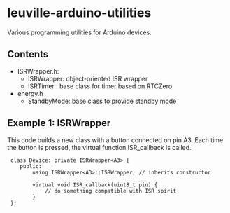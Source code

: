 # leuville-arduino-utilities
Various programming utilities for Arduino devices.

## Contents

 - ISRWrapper.h:
	 - ISRWrapper: object-oriented ISR wrapper
	 - ISRTimer : base class for timer based on RTCZero
 - energy.h
	 - StandbyMode: base class to provide standby mode
 
## Example 1: ISRWrapper
 This code builds a new class with a button connected on pin A3. Each time the button is pressed, the virtual function ISR_callback is called.
 
     class Device: private ISRWrapper<A3> {
        public:
        	using ISRWrapper<A3>::ISRWrapper; // inherits constructor
        	
        	virtual void ISR_callback(uint8_t pin) {
        		// do something compatible with ISR spirit
        	}
     };
<!--stackedit_data:
eyJoaXN0b3J5IjpbLTEzMzI3NDExNDcsMTc2MDkzMTkzM119
-->